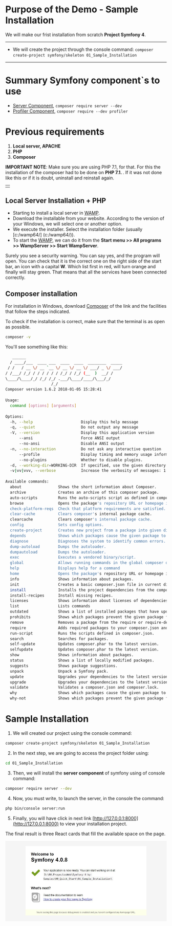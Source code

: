 # Purpose of the Demo - Sample Installation

We will make our frist installation from scratch **Project Symfony 4**.

---------------------------------------------------------------------------------------

* We will create the project through the console command: `composer create-project symfony/skeleton 01_Sample_Installation`

---------------------------------------------------------------------------------------

# Summary Symfony component`s to use

* [Server Component](https://symfony.com/doc/current/setup.html), `composer require server --dev`
* [Profiler Component](https://symfony.com/doc/current/profiler.html), `composer require --dev profiler`

# Previous requirements

1. **Local server, APACHE**
2. **PHP**
3. **Composer**

<table>
    <td>
        <tr>
            <strong>IMPORTANT NOTE</strong>: Make sure you are using PHP 7.1, for that. For this the installation of the composer had to be done on <strong> PHP 7.1. </strong>. If it was not done like this or if it is doubt, uninstall and reinstall again.
        </td>
    </tr>
</table>

## Local Server Installation + PHP

* Starting to install a local server in [WAMP](http://www.wampserver.com/en/).
* Download the installable from your website. According to the version of your Windows, we will select one or another option.
* We execute the installer. Select the installation folder (usually [c:/wamp64/] (c:/wamp64/)).
* To start the [WAMP](http://www.wampserver.com/en/), we can do it from the **Start menu >> All programs >> WampServer >> Start WampServer**.

Surely you see a security warning. You can say yes, and the program will open. You can check that it is the correct one on the right side of the start bar, an icon with a capital **W**. Which list first in red, will turn orange and finally will stay green. That means that all the services have been connected correctly.

## Composer installation

For installation in Windows, download [Composer](https://getcomposer.org/download/) of the link and the facilities that follow the steps indicated.

To check if the installation is correct, make sure that the terminal is as open as possible.

```bash
composer -v
```

You'll see something like this:

```bash
   ______
  / ____/___  ____ ___  ____  ____  ________  _____
 / /   / __ \/ __ `__ \/ __ \/ __ \/ ___/ _ \/ ___/
/ /___/ /_/ / / / / / / /_/ / /_/ (__  )  __/ /
\____/\____/_/ /_/ /_/ .___/\____/____/\___/_/
                    /_/
Composer version 1.6.2 2018-01-05 15:28:41

Usage:
  command [options] [arguments]

Options:
  -h, --help                     Display this help message
  -q, --quiet                    Do not output any message
  -V, --version                  Display this application version
      --ansi                     Force ANSI output
      --no-ansi                  Disable ANSI output
  -n, --no-interaction           Do not ask any interactive question
      --profile                  Display timing and memory usage information
      --no-plugins               Whether to disable plugins.
  -d, --working-dir=WORKING-DIR  If specified, use the given directory as working directory.
  -v|vv|vvv, --verbose           Increase the verbosity of messages: 1 for normal output, 2 for more verbose output and 3 for debug

Available commands:
  about                Shows the short information about Composer.
  archive              Creates an archive of this composer package.
  auto-scripts         Runs the auto-scripts script as defined in composer.json.
  browse               Opens the package's repository URL or homepage in your browser.
  check-platform-reqs  Check that platform requirements are satisfied.
  clear-cache          Clears composer's internal package cache.
  clearcache           Clears composer's internal package cache.
  config               Sets config options.
  create-project       Creates new project from a package into given directory.
  depends              Shows which packages cause the given package to be installed.
  diagnose             Diagnoses the system to identify common errors.
  dump-autoload        Dumps the autoloader.
  dumpautoload         Dumps the autoloader.
  exec                 Executes a vendored binary/script.
  global               Allows running commands in the global composer dir ($COMPOSER_HOME).
  help                 Displays help for a command
  home                 Opens the package's repository URL or homepage in your browser.
  info                 Shows information about packages.
  init                 Creates a basic composer.json file in current directory.
  install              Installs the project dependencies from the composer.lock file if present, or falls back on the composer.json.
  install-recipes      Install missing recipes.
  licenses             Shows information about licenses of dependencies.
  list                 Lists commands
  outdated             Shows a list of installed packages that have updates available, including their latest version.
  prohibits            Shows which packages prevent the given package from being installed.
  remove               Removes a package from the require or require-dev.
  require              Adds required packages to your composer.json and installs them.
  run-script           Runs the scripts defined in composer.json.
  search               Searches for packages.
  self-update          Updates composer.phar to the latest version.
  selfupdate           Updates composer.phar to the latest version.
  show                 Shows information about packages.
  status               Shows a list of locally modified packages.
  suggests             Shows package suggestions.
  unpack               Unpack a Symfony pack.
  update               Upgrades your dependencies to the latest version according to composer.json, and updates the composer.lock file.
  upgrade              Upgrades your dependencies to the latest version according to composer.json, and updates the composer.lock file.
  validate             Validates a composer.json and composer.lock.
  why                  Shows which packages cause the given package to be installed.
  why-not              Shows which packages prevent the given package from being installed.
```

# Sample Installation

1. We will created our project using the console command:

```bash
composer create-project symfony/skeleton 01_Sample_Installation
```

2.  In the next step, we are going to access the project folder using:

```bash
cd 01_Sample_Installation
```

3. Then, we will install the **server component** of symfony using of console command:

```bash
composer require server --dev
```

4. Now, you must write, to launch the server, in the console the command:

```bash
php bin/console server:run
```

5. Finally, you will have click in next link [http://127.0.0.1:8000](http://127.0.0.1:8000) to view your installation project.

The final result is three React cards that fill the available space on the page.

![Final Result](../../99_Readme_Resources/00_Quick_Start/01_Sample_Installation/final-result.jpg)

